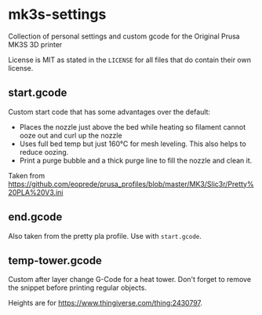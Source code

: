 # mk3s-settings
Collection of personal settings and custom gcode for the Original Prusa MK3S 3D printer

License is MIT as stated in the `LICENSE` for all files that do contain their own license.

## start.gcode

Custom start code that has some advantages over the default:

* Places the nozzle just above the bed while heating so filament cannot ooze out and curl up the nozzle
* Uses full  bed temp but just 160°C for mesh leveling. This also helps to reduce oozing.
* Print a purge bubble and a thick purge line to fill the nozzle and clean it.

Taken from https://github.com/eoprede/prusa_profiles/blob/master/MK3/Slic3r/Pretty%20PLA%20V3.ini

## end.gcode 

Also taken from the pretty pla profile.
Use with `start.gcode`.

## temp-tower.gcode

Custom after layer change G-Code for a heat tower.
Don't forget to remove the snippet before printing regular objects.

Heights are for https://www.thingiverse.com/thing:2430797.
